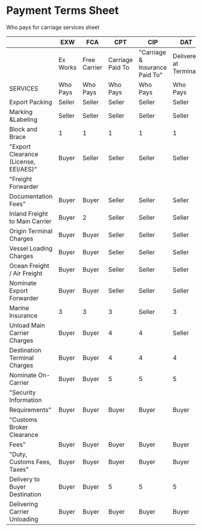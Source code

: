 # Payment Terms Sheet
Who pays for carriage services sheet

|                                         | EXW      | FCA          | CPT              | CIP                            | DAT                   | DAP                | DDP                 | FAS                   | FOB           | CFR            | CIF                        |
|-----------------------------------------|----------|--------------|------------------|--------------------------------|-----------------------|--------------------|---------------------|-----------------------|---------------|----------------|----------------------------|
|                                         | Ex Works | Free Carrier | Carriage Paid To | "Carriage & Insurance Paid To" | Delivered at Terminal | Delivered at Place | Delivered Duty Paid | "Free Alongside Ship" | Free on Board | Cost & Freight | "Cost Insurance & Freight" |
| SERVICES                                | Who Pays | Who Pays     | Who Pays         | Who Pays                       | Who Pays              | Who Pays           | Who Pays            | Who Pays              | Who Pays      | Who Pays       | Who Pays                   |
| Export Packing                          | Seller   | Seller       | Seller           | Seller                         | Seller                | Seller             | Seller              | Seller                | Seller        | Seller         | Seller                     |
| Marking &Labeling                       | Seller   | Seller       | Seller           | Seller                         | Seller                | Seller             | Seller              | Seller                | Seller        | Seller         | Seller                     |
| Block and Brace                         | 1        | 1            | 1                | 1                              | 1                     | 1                  | 1                   | 1                     | 1             | 1              | 1                          |
| "Export Clearance \(License, EEI/AES\)" | Buyer    | Seller       | Seller           | Seller                         | Seller                | Seller             | Seller              | Seller                | Seller        | Seller         | Seller                     |
| "Freight Forwarder                      |          |              |                  |                                |                       |                    |                     |                       |               |                |                            |
| Documentation Fees"                     | Buyer    | Buyer        | Seller           | Seller                         | Seller                | Seller             | Seller              | Buyer                 | Buyer         | Seller         | Seller                     |
| Inland Freight to Main Carrier          | Buyer    | 2            | Seller           | Seller                         | Seller                | Seller             | Seller              | Seller                | Seller        | Seller         | Seller                     |
| Origin Terminal Charges                 | Buyer    | Buyer        | Seller           | Seller                         | Seller                | Seller             | Seller              | Buyer                 | Seller        | Seller         | Seller                     |
| Vessel Loading Charges                  | Buyer    | Buyer        | Seller           | Seller                         | Seller                | Seller             | Seller              | Buyer                 | Seller        | Seller         | Seller                     |
| Ocean Freight / Air Freight             | Buyer    | Buyer        | Seller           | Seller                         | Seller                | Seller             | Seller              | Buyer                 | Buyer         | Seller         | Seller                     |
| Nominate Export Forwarder               | Buyer    | Buyer        | Seller           | Seller                         | Seller                | Seller             | Seller              | Buyer                 | Buyer         | Seller         | Seller                     |
| Marine Insurance                        | 3        | 3            | 3                | Seller                         | 3                     | 3                  | 3                   | 3                     | 3             | 3              | Seller                     |
| Unload Main Carrier Charges             | Buyer    | Buyer        | 4                | 4                              | Seller                | Seller             | Seller              | Buyer                 | Buyer         | 4              | 4                          |
| Destination Terminal Charges            | Buyer    | Buyer        | 4                | 4                              | 4                     | Seller             | Seller              | Buyer                 | Buyer         | 4              | 4                          |
| Nominate On\-Carrier                    | Buyer    | Buyer        | 5                | 5                              | 5                     | 5                  | Seller              | Buyer                 | Buyer         | Buyer          | Buyer                      |
| "Security Information                   |          |              |                  |                                |                       |                    |                     |                       |               |                |                            |
| Requirements"                           | Buyer    | Buyer        | Buyer            | Buyer                          | Buyer                 | Buyer              | Buyer               | Buyer                 | Buyer         | Buyer          | Buyer                      |
| "Customs Broker Clearance               |          |              |                  |                                |                       |                    |                     |                       |               |                |                            |
| Fees"                                   | Buyer    | Buyer        | Buyer            | Buyer                          | Buyer                 | Buyer              | Seller              | Buyer                 | Buyer         | Buyer          | Buyer                      |
| "Duty, Customs Fees, Taxes"             | Buyer    | Buyer        | Buyer            | Buyer                          | Buyer                 | Buyer              | Seller              | Buyer                 | Buyer         | Buyer          | Buyer                      |
| Delivery to Buyer Destination           | Buyer    | Buyer        | 5                | 5                              | 5                     | 5                  | Seller              | Buyer                 | Buyer         | Buyer          | Buyer                      |
| Delivering Carrier Unloading            | Buyer    | Buyer        | Buyer            | Buyer                          | Buyer                 | Buyer              | Buyer               | Buyer                 | Buyer         | Buyer          | Buyer                      |
